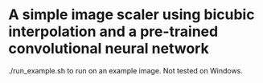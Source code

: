 
# A simple image scaler using bicubic interpolation and a pre-trained convolutional neural network


./run_example.sh to run on an example image.
Not tested on Windows.
